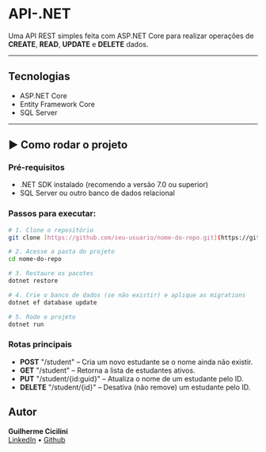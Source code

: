 # API-.NET

Uma API REST simples feita com ASP.NET Core para realizar operações de **CREATE**, **READ**, **UPDATE** e **DELETE** dados.

---

## Tecnologias

- ASP.NET Core
- Entity Framework Core
- SQL Server
---

## ▶ Como rodar o projeto

### Pré-requisitos

- .NET SDK instalado (recomendo a versão 7.0 ou superior)
- SQL Server ou outro banco de dados relacional

### Passos para executar:

```bash
# 1. Clone o repositório
git clone [https://github.com/seu-usuario/nome-do-repo.git](https://github.com/Cicilin1/backend-api-dotnet.git)

# 2. Acesse a pasta do projeto
cd nome-do-repo

# 3. Restaure os pacotes
dotnet restore

# 4. Crie o banco de dados (se não existir) e aplique as migrations
dotnet ef database update

# 5. Rode o projeto
dotnet run
```

### Rotas principais

- **POST**    "/student" – Cria um novo estudante se o nome ainda não existir.
- **GET**     "/student" – Retorna a lista de estudantes ativos.
- **PUT**     "/student/{id:guid}" – Atualiza o nome de um estudante pelo ID.
- **DELETE**  "/student/{id}" – Desativa (não remove) um estudante pelo ID.


## Autor

**Guilherme Cicilini**  
[LinkedIn](https://www.linkedin.com/in/guilherme-cicilini/) • [Github](https://github.com/Cicilin1)

